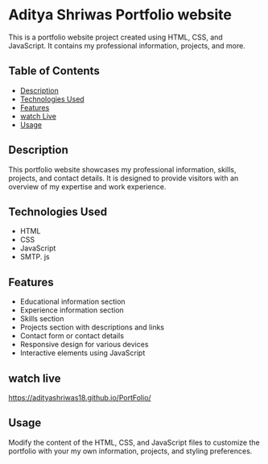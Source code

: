 ﻿# Aditya Shriwas Portfolio website

This is a portfolio website project created using HTML, CSS, and JavaScript. It contains my professional information, projects, and more.

## Table of Contents

- [Description](#description)
- [Technologies Used](#technologies-used)
- [Features](#features)
- [watch Live](#setup)
- [Usage](#usage)


## Description

This portfolio website showcases my professional information, skills, projects, and contact details. It is designed to provide visitors with an overview of my expertise and work experience.

## Technologies Used

- HTML
- CSS
- JavaScript
- SMTP. js

## Features

- Educational information section
- Experience information section
- Skills section
- Projects section with descriptions and links
- Contact form or contact details
- Responsive design for various devices
- Interactive elements using JavaScript

## watch live

https://adityashriwas18.github.io/PortFolio/

## Usage

Modify the content of the HTML, CSS, and JavaScript files to customize the portfolio with your my own information, projects, and styling preferences.
